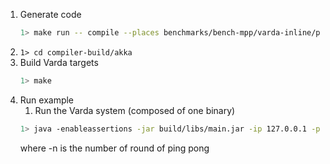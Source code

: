 
1. Generate code
    ```bash
    1> make run -- compile --places benchmarks/bench-mpp/varda-inline/places.yml --targets benchmarks/bench-mpp/varda-inline/targets.yml --filename benchmarks/bench-mpp/varda-inline/bench.varch --impl benchmarks/bench-mpp/varda-inline/bench.vimpl --provenance 0
    ```
1. ```1> cd compiler-build/akka```
1. Build Varda targets
    ```bash
    1> make
    ```
1. Run example
    1. Run the Varda system (composed of one binary)
    ```bash
    1> java -enableassertions -jar build/libs/main.jar -ip 127.0.0.1 -p 25520 -s akka://systemProject_name@127.0.0.1:25520 -l 8080 -vp placeB -n 100 -warmup 100
    ```
    where
    -n is the number of round of ping pong